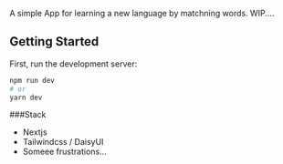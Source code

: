 A simple App for learning a new language by matchning words. WIP....

## Getting Started

First, run the development server:

```bash
npm run dev
# or
yarn dev
```

###Stack 

- Nextjs
- Tailwindcss / DaisyUI 
- Someee frustrations...